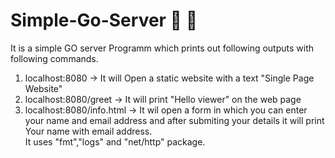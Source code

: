 # Simple-Go-Server 🚀 🚀 

It is a simple GO server Programm which prints out following outputs with following commands.
1. localhost:8080  -> It will Open a static website with a text "Single Page Website"
2. localhost:8080/greet -> It will print "Hello viewer" on the web page
3. localhost:8080/info.html -> It wil open a form in which you can enter your name and email address and after submiting your details it will print Your name with email 
                                address.</br>
It uses "fmt","logs" and "net/http" package.

   
